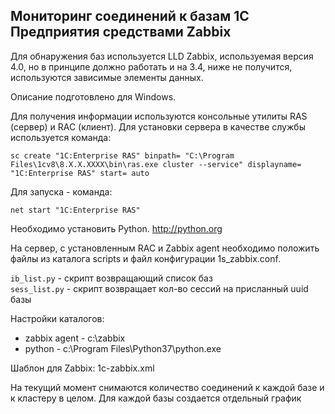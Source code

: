 ## Мониторинг соединений к базам 1С Предприятия средствами Zabbix

Для обнаружения баз используется LLD Zabbix, используемая версия 4.0, но в принципе должно работать и на 3.4, ниже не получится, используются зависимые элементы данных.

Описание подготовлено для Windows.

Для получения информации используются консольные утилиты RAS (сервер) и RAC (клиент).
Для установки сервера в качестве службы используется команда:

`sc create "1C:Enterprise RAS" binpath= "C:\Program Files\1cv8\8.Х.Х.ХХХХ\bin\ras.exe cluster --service" displayname= "1C:Enterprise RAS" start= auto` 

Для запуска - команда:

`net start "1C:Enterprise RAS"`

Необходимо установить Python. http://python.org

На сервер, с установленным RAC и Zabbix agent необходимо положить файлы из каталога scripts и файл конфигурации 1s_zabbix.conf.

`ib_list.py` - скрипт возвращающий список баз  
`sess_list.py` - скрипт возвращает кол-во сессий на присланный uuid базы

Настройки каталогов:
- zabbix agent - c:\zabbix
- python - c:\Program Files\Python37\python.exe

Шаблон для Zabbix: 1c-zabbix.xml

На текущий момент снимаются количество соединений к каждой базе и к кластеру в целом.
Для каждой базы создается отдельный график
